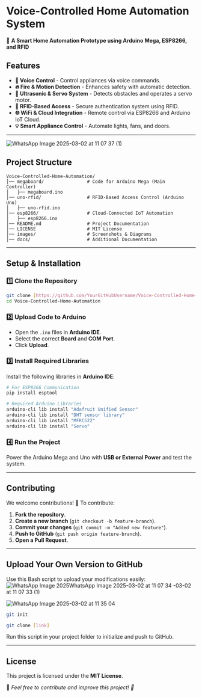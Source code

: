 # Voice-Controlled Home Automation System

🚀 **A Smart Home Automation Prototype using Arduino Mega, ESP8266, and RFID**

## **Features**
- **🎤 Voice Control** - Control appliances via voice commands.
- **🔥 Fire & Motion Detection** - Enhances safety with automatic detection.
- **🔧 Ultrasonic & Servo System** - Detects obstacles and operates a servo motor.
- **🔐 RFID-Based Access** - Secure authentication system using RFID.
- **🌐 WiFi & Cloud Integration** - Remote control via ESP8266 and Arduino IoT Cloud.
- **💡 Smart Appliance Control** - Automate lights, fans, and doors.

---
![WhatsApp Image 2025-03-02 at 11 07 37 (1)](https://github.com/user-attachments/assets/34ed2153-022b-4170-a058-0a7f3ac6f4bc)

## **Project Structure**
```
Voice-Controlled-Home-Automation/
│── megaboard/                # Code for Arduino Mega (Main Controller)
│   ├── megaboard.ino
│── uno-rfid/                 # RFID-Based Access Control (Arduino Uno)
│   ├── uno-rfid.ino
│── esp8266/                  # Cloud-Connected IoT Automation
│   ├── esp8266.ino
│── README.md                 # Project Documentation
│── LICENSE                   # MIT License
│── images/                   # Screenshots & Diagrams
│── docs/                     # Additional Documentation
```

---

## **Setup & Installation**
### **1️⃣ Clone the Repository**
```bash
git clone [https://github.com/YourGitHubUsername/Voice-Controlled-Home-Automation.git](https://github.com/Sl-master123/Voice-Controlled-Home-Automation.git](https://github.com/Sl-master123/Voice-Controlled-Home-Automation.git)
cd Voice-Controlled-Home-Automation
```

### **2️⃣ Upload Code to Arduino**
- Open the `.ino` files in **Arduino IDE**.
- Select the correct **Board** and **COM Port**.
- Click **Upload**.

### **3️⃣ Install Required Libraries**
Install the following libraries in **Arduino IDE**:
```bash
# For ESP8266 Communication
pip install esptool

# Required Arduino Libraries
arduino-cli lib install "Adafruit Unified Sensor"
arduino-cli lib install "DHT sensor library"
arduino-cli lib install "MFRC522"
arduino-cli lib install "Servo"
```

### **4️⃣ Run the Project**
Power the Arduino Mega and Uno with **USB or External Power** and test the system.

---

## **Contributing**
We welcome contributions! 🚀 To contribute:
1. **Fork the repository**.
2. **Create a new branch** (`git checkout -b feature-branch`).
3. **Commit your changes** (`git commit -m "Added new feature"`).
4. **Push to GitHub** (`git push origin feature-branch`).
5. **Open a Pull Request**.

---

## **Upload Your Own Version to GitHub**
Use this Bash script to upload your modifications easily:
![WhatsApp Image 2025![WhatsApp Image 2025-03-02 at 11 07 34](https://github.com/user-attachments/assets/bb9d93fd-f501-4295-9695-90012f47e3b9)
-03-02 at 11 07 33 (1)](https://github.com/user-attachments/assets/f5e0467e-174a-4d2b-a097-5b4b7a87d9ec)

![WhatsApp Image 2025-03-02 at 11 35 04](https://github.com/user-attachments/assets/ed6316e5-8fef-47ca-95fb-d3e76371f4c6)

```bash
git init
```
```bash
git clone [link]
```

Run this script in your project folder to initialize and push to GitHub.

---



## **License**
This project is licensed under the **MIT License**.

📢 *Feel free to contribute and improve this project! 🚀*

